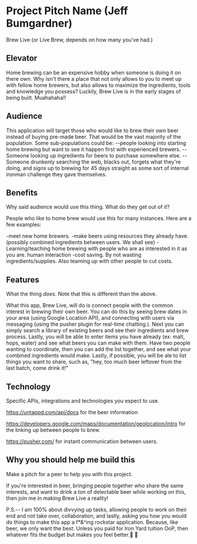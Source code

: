 # Project Pitch Name (Jeff Bumgardner)

Brew Live (or Live Brew, depends on how many you've had.)

## Elevator
Home brewing can be an expensive hobby when someone is doing it on there own. Why isn't there a place that not only allows to you to meet up with fellow home brewers, but also allows to maximize the ingredients, tools and knowledge you possess? Luckily, Brew Live is in the early stages of being built. Muahahaha!!

## Audience

This application will target those who would like to brew their own beer instead of buying pre-made beer. That would be the vast majority of the population. Some sub-populations could be:
--people looking into starting home brewing but want to see it happen first with experienced brewers.
--Someone looking up ingredients for beers to purchase somewhere else.
--Someone drunkenly searching the web, blacks out, forgets what they're doing, and signs up to brewing for 45 days straight as some sort of internal ironman challenge they gave themselves.

## Benefits

Why said audience would use this thing. What do they get out of it?

People who like to home brew would use this for many instances. Here are a few examples:

-meet new home brewers.
-make beers using resources they already have. (possibly combined ingredients between users. We shall see)
-Learning/teaching home brewing with people who are as interested in it as you are. human interaction
-cost saving. By not wasting ingredients/supplies. Also teaming up with other people to cut costs.


## Features

What the thing _does_. Note that this is different than the above.

What this app, Brew Live, will do is connect people with the common interest in brewing their own beer. You can do this by seeing brew dates in your area (using Google Location API), and connecting with users via messaging (using the pusher plugin for real-time chatting.). Next you can simply search a library of existing beers and see their ingredients and brew process. Lastly, you will be able to enter items you have already (ex: malt, hops, water) and see what beers you can make with them. Have two people wanting to coordinate, then you can add the list together, and see what your combined ingredients would make. Lastly, if possible, you will be ale to list things you want to share, such as, "hey, too much beer leftover from the last batch, come drink it!"



## Technology

Specific APIs, integrations and technologies you expect to use.

https://untappd.com/api/docs for the beer information

https://developers.google.com/maps/documentation/geolocation/intro for the linking up between people to brew.

https://pusher.com/ for instant communication between users.


## Why you should help me build this

Make a pitch for a peer to help you with this project.

If you're interested in beer, bringing people together who share the same interests, and want to drink a ton of delectable beer while working on this, then join me in making Brew Live a reality!

P.S.-- I am 100% about divvying up tasks, allowing people to work on their end and not take over, collaboration, and lastly, asking you how you would do things to make this app a f*&^ing rockstar application. Because, like beer, we only want the best. Unless you paid for Iron Yard tuition OoP, then whatever fits the budget but makes you feel better.🍻 🍻
